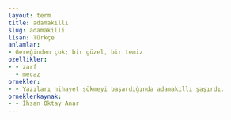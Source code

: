 ```yaml
---
layout: term
title: adamakıllı
slug: adamakilli
lisan: Türkçe
anlamlar:
- Gereğinden çok; bir güzel, bir temiz
ozellikler:
- - zarf
  - mecaz
ornekler:
- - Yazıları nihayet sökmeyi başardığında adamakıllı şaşırdı.
orneklerkaynak:
- - İhsan Oktay Anar
---
```

